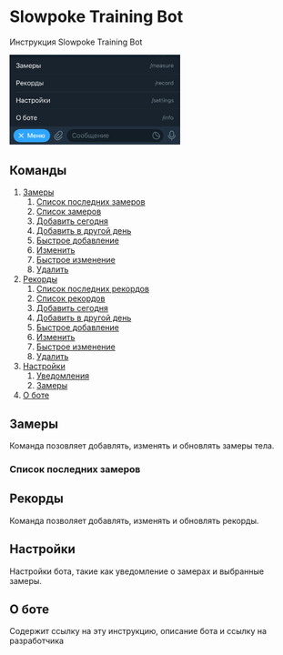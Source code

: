 # Slowpoke Training Bot

Инструкция Slowpoke Training Bot

<img src="./img/menu.jpeg" alt="menu" width="300"/>

## Команды

1. [Замеры](#measure)
    1. [Список последних замеров](#measure-last-list)
    2. [Список замеров](#measure-list)
    3. [Добавить сегодня](#measure-add-today)
    4. [Добавить в другой день](#measure-add-calendar)
    5. [Быстрое добавление](#measure-add-fast)
    6. [Изменить](#measure-update)
    7. [Быстрое изменение](#measure-update)
    8. [Удалить](#measure-delete)
2. [Рекорды](#record)
    1. [Список последних рекордов](#record-last-list)
    2. [Список рекордов](#record-list)
    3. [Добавить сегодня](#record-add-today)
    4. [Добавить в другой день](#record-add-calendar)
    5. [Быстрое добавление](#record-add-fast)
    6. [Изменить](#record-update)
    7. [Быстрое изменение](#record-update)
    8. [Удалить](#record-delete)
3. [Настройки](#settings)
    1. [Уведомления](#settings-notification)
    1. [Замеры](#settings-measure)
4. [О боте](#info)

## Замеры <a name="measure"></a>

Команда позовляет добавлять, изменять и обновлять замеры тела.

### Список последних замеров


## Рекорды <a name="record"></a>

Команда позволяет добавлять, изменять и обновлять рекорды.

## Настройки <a name="settings"></a>

Настройки бота, такие как уведомление о замерах и выбранные замеры.

## О боте <a name="settings"></a>

Содержит ссылку на эту инструкцию, описание бота и ссылку на разработчика
